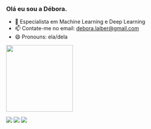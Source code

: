 ### Olá eu sou a Débora.

- 🌱 Especialista em Machine Learning e Deep Learning
- 📫 Contate-me no email: debora.laiber@gmail.com
- 😄 Pronouns: ela/dela


<div>
  <a href="https://github.com/deboraxhx">
  <img height="180em" src="https://github-readme-stats.vercel.app/api?username=deboraxhx&show_icons=true&theme=dracula&include_all_commits=true&count_private=true"/>
 </div>

  <div> 
  
  <a href="https://instagram.com/debora.laiber" target="_blank"><img src="https://img.shields.io/badge/-Instagram-%23E4405F?style=for-the-badge&logo=instagram&logoColor=white" target="_blank"></a>
 	  <a href = "mailto:debora.laiber@gmail.com"><img src="https://img.shields.io/badge/-Gmail-%23333?style=for-the-badge&logo=gmail&logoColor=white" target="_blank"></a>
  <a href="https://www.linkedin.com/in/eng-débora-laiber-ferreira" target="_blank"><img src="https://img.shields.io/badge/-LinkedIn-%230077B5?style=for-the-badge&logo=linkedin&logoColor=white" target="_blank"></a> 
    
    
</div>
